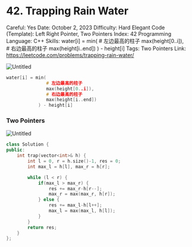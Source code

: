 # 42. Trapping Rain Water

Careful: Yes
Date: October 2, 2023
Difficulty: Hard
Elegant Code (Template): Left Right Pointer, Two Pointers
Index: 42
Programming Language: C++
Skills: water[i] = min(
               # 左边最高的柱子
               max(height[0..i]),  
               # 右边最高的柱子
               max(height[i..end]) 
            ) - height[i]
Tags: Two Pointers
Link: https://leetcode.com/problems/trapping-rain-water/

![Untitled](Untitled%201.png)

```cpp
water[i] = min(
               # 左边最高的柱子
               max(height[0..i]),  
               # 右边最高的柱子
               max(height[i..end]) 
            ) - height[i]
```

### Two Pointers

![Untitled](Untitled%202.png)

```cpp
class Solution {
public:
    int trap(vector<int>& h) {
        int l = 0, r = h.size()-1, res = 0;
        int max_l = h[l], max_r = h[r];

        while (l < r) {
            if(max_l > max_r) {
                res += max_r-h[r--];
                max_r = max(max_r, h[r]);
            } else {
                res += max_l-h[l++];
                max_l = max(max_l, h[l]);
            }
        }
        return res;
    }
};
```